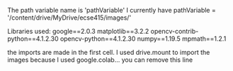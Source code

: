 The path variable name is 'pathVariable'
I currently have pathVariable = '/content/drive/MyDrive/ecse415/images/'

Libraries used:
google==2.0.3
matplotlib==3.2.2
opencv-contrib-python==4.1.2.30
opencv-python==4.1.2.30
numpy==1.19.5
mpmath==1.2.1

the imports are made in the first cell. I used drive.mount to import the images because I used google.colab... you can remove this line

